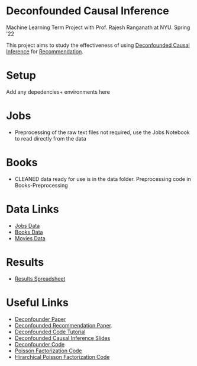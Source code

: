 # Deconfounded Causal Inference 

Machine Learning Term Project with Prof. Rajesh Ranganath at NYU. Spring '22

This project aims to study the effectiveness of using [Deconfounded Causal Inference](https://arxiv.org/pdf/1805.06826.pdf) for [Recommendation](https://arxiv.org/pdf/1808.06581.pdf).


# Setup
Add any depedencies+ environments here

# Jobs
- Preprocessing of the raw text files not required, use the Jobs Notebook to read directly from the data

# Books
- CLEANED data ready for use is in the data folder. Preprocessing code in Books-Preprocessing

# Data Links
- [Jobs Data](https://users.nber.org/~rdehejia/data/.nswdata2.html)
- [Books Data](https://www.kaggle.com/datasets/arashnic/book-recommendation-dataset?resource=download)
- [Movies Data](https://www.kaggle.com/datasets/rounakbanik/the-movies-dataset)

# Results
- [Results Spreadsheet](https://docs.google.com/spreadsheets/d/1_zJQXtJUI-MVgu3wua1hVQtsd828za35cMjKt2yQ0RU/edit#gid=0)

# Useful Links
- [Deconfounder Paper](https://arxiv.org/pdf/1805.06826.pdf)
- [Deconfounded Recommendation Paper](https://arxiv.org/pdf/1808.06581.pdf).
- [Deconfounded Code Tutorial](https://github.com/blei-lab/deconfounder_tutorial)
- [Deconfounded Causal Inference Slides](http://www.cs.columbia.edu/~blei/talks/deconfounder.pdf)
- [Deconfounder Code](https://github.com/blei-lab/deconfounder_public)
- [Poisson Factorization Code](https://github.com/david-cortes/poismf)
- [Hirarchical Poisson Factorization Code](https://github.com/david-cortes/hpfrec)
